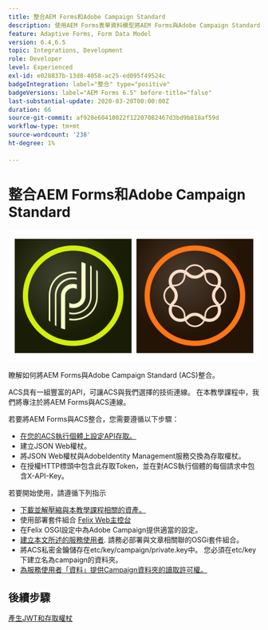 ```yaml
---
title: 整合AEM Forms和Adobe Campaign Standard
description: 使用AEM Forms表單資料模型將AEM Forms與Adobe Campaign Standard整合，以擷取ACS促銷活動設定檔資訊等。
feature: Adaptive Forms, Form Data Model
version: 6.4,6.5
topic: Integrations, Development
role: Developer
level: Experienced
exl-id: e028837b-13d8-4058-ac25-ed095f49524c
badgeIntegration: label="整合" type="positive"
badgeVersions: label="AEM Forms 6.5" before-title="false"
last-substantial-update: 2020-03-20T00:00:00Z
duration: 66
source-git-commit: af928e60410022f12207082467d3bd9b818af59d
workflow-type: tm+mt
source-wordcount: '238'
ht-degree: 1%

---
```


# 整合AEM Forms和Adobe Campaign Standard

![formsandcampaign](assets/helpx-cards-forms.png)

瞭解如何將AEM Forms與Adobe Campaign Standard (ACS)整合。

ACS具有一組豐富的API，可讓ACS與我們選擇的技術連線。 在本教學課程中，我們將專注於將AEM Forms與ACS連線。

若要將AEM Forms與ACS整合，您需要遵循以下步驟：

* [在您的ACS執行個體上設定API存取。](https://experienceleague.adobe.com/docs/campaign-standard/using/working-with-apis/get-started-apis.html?lang=en)
* 建立JSON Web權杖。
* 將JSON Web權杖與AdobeIdentity Management服務交換為存取權杖。
* 在授權HTTP標頭中包含此存取Token，並在對ACS執行個體的每個請求中包含X-API-Key。

若要開始使用，請遵循下列指示

* [下載並解壓縮與本教學課程相關的資產。](assets/aem-forms-and-acs-bundles.zip)
* 使用部署套件組合 [Felix Web主控台](http://localhost:4502/system/console/bundles)
* 在Felix OSGI設定中為Adobe Campaign提供適當的設定。
* [建立本文所述的服務使用者](/help/forms/adaptive-forms/service-user-tutorial-develop.md). 請務必部署與文章相關聯的OSGi套件組合。
* 將ACS私密金鑰儲存在etc/key/campaign/private.key中。 您必須在etc/key下建立名為campaign的資料夾。
* [為服務使用者「資料」提供Campaign資料夾的讀取許可權。](http://localhost:4502/useradmin)

## 後續步驟

[產生JWT和存取權杖](partone.md)
